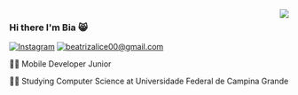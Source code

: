 <img align='right' src="https://github-readme-stats.vercel.app/api?username=ibiaalice&show_icons=true">

### Hi there I'm Bia :smile_cat:



[![Instagram](https://img.shields.io/static/v1?label=Instagram&message=%20&color=orange&logo=Instagram&style=flat-square&logoColor=white)](https://www.instagram.com/ibiaalice/)
[![beatrizalice00@gmail.com](https://img.shields.io/static/v1?label=beatrizalice00@gmail.com&message=%20&color=red&logo=gmail&style=flat-square&logoColor=white)](mailto:beatrizalice00@gmail.com)

  
  
👨‍💻 Mobile Developer Junior 

👨‍🎓 Studying Computer Science at Universidade Federal de Campina Grande




